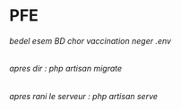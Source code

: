 # PFE

###### bedel esem BD chor vaccination neger .env
###### apres dir : php artisan migrate
###### apres rani le serveur : php artisan serve
